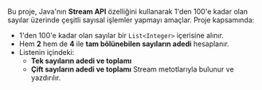 Bu proje, Java'nın **Stream API** özelliğini kullanarak 1'den 100'e kadar olan sayılar üzerinde çeşitli sayısal işlemler yapmayı amaçlar. Proje kapsamında:
- 1'den 100'e kadar olan sayılar bir `List<Integer>` içerisine alınır.
- Hem **2** hem de **4** ile **tam bölünebilen sayıların adedi** hesaplanır.
- Listenin içindeki:
  - **Tek sayıların adedi ve toplamı**
  - **Çift sayıların adedi ve toplamı**
  Stream metotlarıyla bulunur ve yazdırılır.
